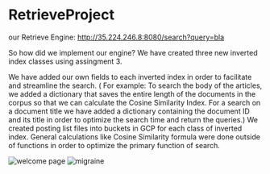 

# RetrieveProject
our Retrieve Engine: http://35.224.246.8:8080/search?query=bla


So how did we implement our engine?
We have created three new inverted index classes using assingment 3.

We have added our own fields to each inverted index in order to facilitate and streamline the search.
( For example: To search the body of the articles, we added a dictionary that saves the entire length of the documents in the corpus so that we can calculate the Cosine Similarity Index. For a search on a document title we have added a dictionary containing the document ID and its title in order to optimize the search time and return the queries.)
We created posting list files into buckets in GCP for each class of inverted index.
General calculations like Cosine Similarity formula were done outside of functions in order to optimize the primary function of search.

![welcome page](https://user-images.githubusercontent.com/82223056/148789041-a2eeb167-5317-41bd-b27e-73d0a067930e.jpg)
![migraine](https://user-images.githubusercontent.com/82223056/148814641-73a14cf7-fe17-4a1d-be7a-e075f6137d83.jpg)
